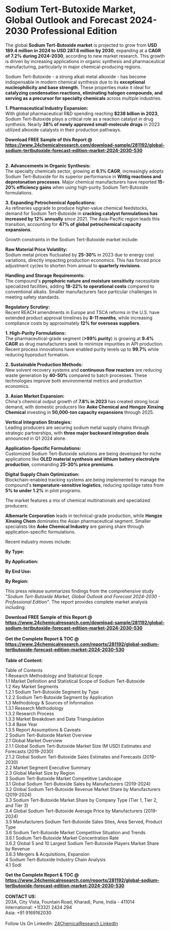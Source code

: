 <h1>Sodium Tert-Butoxide Market, Global Outlook and Forecast 2024-2030 Professional Edition</h1><p>The global <strong>Sodium Tert-Butoxide market</strong> is projected to grow from <strong>USD 189.4 million in 2024 to USD 287.6 million by 2030</strong>, expanding at a <strong>CAGR of 7.2% during 2024-2030</strong>, according to new market research. This growth is driven by increasing applications in organic synthesis and pharmaceutical manufacturing, particularly in major chemical-producing regions.</p><p>Sodium Tert-Butoxide - a strong alkali metal alkoxide - has become indispensable in modern chemical synthesis due to its <strong>exceptional nucleophilicity and base strength</strong>. These properties make it ideal for <strong>catalyzing condensation reactions, eliminating halogen compounds, and serving as a precursor for specialty chemicals</strong> across multiple industries.</p><p><strong>1. Pharmaceutical Industry Expansion:</strong><br>
With global pharmaceutical R&amp;D spending reaching <strong>$238 billion in 2023</strong>, Sodium Tert-Butoxide plays a critical role as a reaction catalyst in drug synthesis. Nearly <strong>38% of newly approved small-molecule drugs</strong> in 2023 utilized alkoxide catalysts in their production pathways.</p><div><b>Download FREE Sample of this Report @ 
            <a href="https://www.24chemicalresearch.com/download-sample/281192/global-sodium-tertbutoxide-forecast-edition-market-2024-2030-530">
            https://www.24chemicalresearch.com/download-sample/281192/global-sodium-tertbutoxide-forecast-edition-market-2024-2030-530</a></b></div><br><p><strong>2. Advancements in Organic Synthesis:</strong><br>
The specialty chemicals sector, growing at <strong>6.1% CAGR</strong>, increasingly adopts Sodium Tert-Butoxide for its superior performance in <strong>Wittig reactions and deprotonation processes</strong>. Major chemical manufacturers have reported <strong>15-20% efficiency gains</strong> when using high-purity Sodium Tert-Butoxide formulations.</p><p><strong>3. Expanding Petrochemical Applications:</strong><br>
As refineries upgrade to produce higher-value chemical feedstocks, demand for Sodium Tert-Butoxide in <strong>cracking catalyst formulations has increased by 12% annually</strong> since 2021. The Asia-Pacific region leads this transition, accounting for <strong>47% of global petrochemical capacity expansions</strong>.</p><p>Growth constraints in the Sodium Tert-Butoxide market include:</p><p><strong>Raw Material Price Volatility:</strong><br>
Sodium metal prices fluctuated by <strong>25-30%</strong> in 2023 due to energy cost variations, directly impacting production economics. This has forced price adjustment cycles to shorten from annual to <strong>quarterly revisions</strong>.</p><p><strong>Handling and Storage Requirements:</strong><br>
The compound's <strong>pyrophoric nature and moisture sensitivity</strong> necessitate specialized facilities, adding <strong>18-22% to operational costs</strong> compared to conventional alkalis. Smaller manufacturers face particular challenges in meeting safety standards.</p><p><strong>Regulatory Scrutiny:</strong><br>
Recent REACH amendments in Europe and TSCA reforms in the U.S. have extended product approval timelines by <strong>8-11 months</strong>, while increasing compliance costs by approximately <strong>12% for overseas suppliers</strong>.</p><p><strong>1. High-Purity Formulations:</strong><br>
The pharmaceutical-grade segment (<strong>&gt;99% purity</strong>) is growing at <strong>9.4% CAGR</strong> as drug manufacturers seek to minimize impurities in API production. Recent process innovations have enabled purity levels up to <strong>99.7%</strong> while reducing byproduct formation.</p><p><strong>2. Sustainable Production Methods:</strong><br>
New solvent recovery systems and <strong>continuous flow reactors</strong> are reducing waste generation by <strong>40-50%</strong> compared to batch processes. These technologies improve both environmental metrics and production economics.</p><p><strong>3. Asian Market Expansion:</strong><br>
China's chemical output growth of <strong>7.8% in 2023</strong> has created strong local demand, with domestic producers like <strong>Aoke Chemical and Hongze Xinxing Chemical</strong> investing in <strong>50,000-ton capacity expansions</strong> through 2025.</p><p><strong>Vertical Integration Strategies:</strong><br>
Leading producers are securing sodium metal supply chains through strategic partnerships, with <strong>three major backward integration deals</strong> announced in Q1 2024 alone.</p><p><strong>Application-Specific Formulations:</strong><br>
Customized Sodium Tert-Butoxide solutions are being developed for niche applications like <strong>OLED material synthesis and lithium battery electrolyte production</strong>, commanding <strong>25-30% price premiums</strong>.</p><p><strong>Digital Supply Chain Optimization:</strong><br>
Blockchain-enabled tracking systems are being implemented to manage the compound's <strong>temperature-sensitive logistics</strong>, reducing spoilage rates from <strong>5% to under 1.2%</strong> in pilot programs.</p><p>The market features a mix of chemical multinationals and specialized producers:</p><p><strong>Albemarle Corporation</strong> leads in technical-grade production, while <strong>Hongze Xinxing Chem</strong> dominates the Asian pharmaceutical segment. Smaller specialists like <strong>Aoke Chemical Industry</strong> are gaining share through application-specific formulations.</p><p>Recent industry moves include:</p><p><strong>By Type:</strong></p><p><strong>By Application:</strong></p><p><strong>By End Use:</strong></p><p><strong>By Region:</strong></p><p>This press release summarizes findings from the comprehensive study <em>"Sodium Tert-Butoxide Market, Global Outlook and Forecast 2024-2030 - Professional Edition"</em>. The report provides complete market analysis including:</p><div><b>Download FREE Sample of this Report @ 
            <a href="https://www.24chemicalresearch.com/download-sample/281192/global-sodium-tertbutoxide-forecast-edition-market-2024-2030-530">
            https://www.24chemicalresearch.com/download-sample/281192/global-sodium-tertbutoxide-forecast-edition-market-2024-2030-530</a></b></div><br><div><b>Get the Complete Report & TOC @ 
            <a href="https://www.24chemicalresearch.com/reports/281192/global-sodium-tertbutoxide-forecast-edition-market-2024-2030-530">
            https://www.24chemicalresearch.com/reports/281192/global-sodium-tertbutoxide-forecast-edition-market-2024-2030-530</a></b></div><br>
            <b>Table of Content:</b><p>Table of Contents<br />
 1 Research Methodology and Statistical Scope<br />
 1.1 Market Definition and Statistical Scope of Sodium Tert-Butoxide<br />
 1.2 Key Market Segments<br />
 1.2.1 Sodium Tert-Butoxide Segment by Type<br />
 1.2.2 Sodium Tert-Butoxide Segment by Application<br />
 1.3 Methodology & Sources of Information<br />
 1.3.1 Research Methodology<br />
 1.3.2 Research Process<br />
 1.3.3 Market Breakdown and Data Triangulation<br />
 1.3.4 Base Year<br />
 1.3.5 Report Assumptions & Caveats<br />
 2 Sodium Tert-Butoxide Market Overview<br />
 2.1 Global Market Overview<br />
 2.1.1 Global Sodium Tert-Butoxide Market Size (M USD) Estimates and Forecasts (2019-2030)<br />
 2.1.2 Global Sodium Tert-Butoxide Sales Estimates and Forecasts (2019-2030)<br />
 2.2 Market Segment Executive Summary<br />
 2.3 Global Market Size by Region<br />
 3 Sodium Tert-Butoxide Market Competitive Landscape<br />
 3.1 Global Sodium Tert-Butoxide Sales by Manufacturers (2019-2024)<br />
 3.2 Global Sodium Tert-Butoxide Revenue Market Share by Manufacturers (2019-2024)<br />
 3.3 Sodium Tert-Butoxide Market Share by Company Type (Tier 1, Tier 2, and Tier 3)<br />
 3.4 Global Sodium Tert-Butoxide Average Price by Manufacturers (2019-2024)<br />
 3.5 Manufacturers Sodium Tert-Butoxide Sales Sites, Area Served, Product Type<br />
 3.6 Sodium Tert-Butoxide Market Competitive Situation and Trends<br />
 3.6.1 Sodium Tert-Butoxide Market Concentration Rate<br />
 3.6.2 Global 5 and 10 Largest Sodium Tert-Butoxide Players Market Share by Revenue<br />
 3.6.3 Mergers & Acquisitions, Expansion<br />
 4 Sodium Tert-Butoxide Industry Chain Analysis<br />
 4.1 Sodi</p><div><b>Get the Complete Report & TOC @ 
            <a href="https://www.24chemicalresearch.com/reports/281192/global-sodium-tertbutoxide-forecast-edition-market-2024-2030-530">
            https://www.24chemicalresearch.com/reports/281192/global-sodium-tertbutoxide-forecast-edition-market-2024-2030-530</a></b></div><br><b>CONTACT US:</b><br>
            203A, City Vista, Fountain Road, Kharadi, Pune, India - 411014<br>
            International: +1(332) 2424 294<br>
            Asia: +91 9169162030 <br><br>
            Follow Us On LinkedIn: <a href="https://www.linkedin.com/company/24chemicalresearch/">24ChemicalResearch LinkedIn</a>